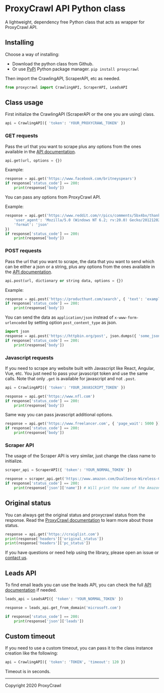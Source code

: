 # ProxyCrawl API Python class

A lightweight, dependency free Python class that acts as wrapper for ProxyCrawl API.

## Installing

Choose a way of installing:

- Download the python class from Github.
- Or use [PyPi](https://pypi.org/project/proxycrawl/) Python package manager. `pip install proxycrawl`

Then import the CrawlingAPI, ScraperAPI, etc as needed.

```python
from proxycrawl import CrawlingAPI, ScraperAPI, LeadsAPI
```

## Class usage

First initialize the CrawlingAPI (ScraperAPI or the one you are using) class.

```python
api = CrawlingAPI({ 'token': 'YOUR_PROXYCRAWL_TOKEN' })
```

### GET requests

Pass the url that you want to scrape plus any options from the ones available in the [API documentation](https://proxycrawl.com/docs).

```python
api.get(url, options = {})
```

Example:

```python
response = api.get('https://www.facebook.com/britneyspears')
if response['status_code'] == 200:
    print(response['body'])
```

You can pass any options from ProxyCrawl API.

Example:

```python
response = api.get('https://www.reddit.com/r/pics/comments/5bx4bx/thanks_obama/', {
    'user_agent': 'Mozilla/5.0 (Windows NT 6.2; rv:20.0) Gecko/20121202 Firefox/30.0',
    'format': 'json'
})
if response['status_code'] == 200:
    print(response['body'])
```

### POST requests

Pass the url that you want to scrape, the data that you want to send which can be either a json or a string, plus any options from the ones available in the [API documentation](https://proxycrawl.com/docs).

```python
api.post(url, dictionary or string data, options = {})
```

Example:

```python
response = api.post('https://producthunt.com/search', { 'text': 'example search' })
if response['status_code'] == 200:
    print(response['body'])
```

You can send the data as `application/json` instead of `x-www-form-urlencoded` by setting option `post_content_type` as json.

```python
import json
response = api.post('https://httpbin.org/post', json.dumps({ 'some_json': 'with some value' }), { 'post_content_type': 'json' })
if response['status_code'] == 200:
    print(response['body'])
```

### Javascript requests

If you need to scrape any website built with Javascript like React, Angular, Vue, etc. You just need to pass your javascript token and use the same calls. Note that only `.get` is available for javascript and not `.post`.

```python
api = CrawlingAPI({ 'token': 'YOUR_JAVASCRIPT_TOKEN' })
```

```python
response = api.get('https://www.nfl.com')
if response['status_code'] == 200:
    print(response['body'])
```

Same way you can pass javascript additional options.

```python
response = api.get('https://www.freelancer.com', { 'page_wait': 5000 })
if response['status_code'] == 200:
    print(response['body'])
```

### Scraper API

The usage of the Scraper API is very similar, just change the class name to initialize.

```python
scraper_api = ScraperAPI({ 'token': 'YOUR_NORMAL_TOKEN' })

response = scraper_api.get('https://www.amazon.com/DualSense-Wireless-Controller-PlayStation-5/dp/B08FC6C75Y/')
if response['status_code'] == 200:
    print(response['json']['name']) # Will print the name of the Amazon product
```

## Original status

You can always get the original status and proxycrawl status from the response. Read the [ProxyCrawl documentation](https://proxycrawl.com/docs) to learn more about those status.

```python
response = api.get('https://craiglist.com')
print(response['headers']['original_status'])
print(response['headers']['pc_status'])
```

If you have questions or need help using the library, please open an issue or [contact us](https://proxycrawl.com/contact).

## Leads API

To find email leads you can use the leads API, you can check the full [API documentation](https://proxycrawl.com/docs/leads-api/) if needed.

```python
leads_api = LeadsAPI({ 'token': 'YOUR_NORMAL_TOKEN' })

response = leads_api.get_from_domain('microsoft.com')

if response['status_code'] == 200:
    print(response['json']['leads'])
```

## Custom timeout

If you need to use a custom timeout, you can pass it to the class instance creation like the following:

```python
api = CrawlingAPI({ 'token': 'TOKEN', 'timeout': 120 })
```

Timeout is in seconds.

---

Copyright 2020 ProxyCrawl
